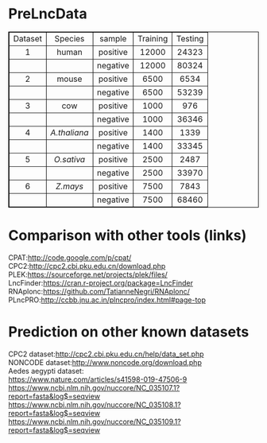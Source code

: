 # PreLncData
<table border="1px" align="center" bordercolor="black" width="600px" height="auto">
    <tr align="center">
        <td>Dataset</td>
        <td>Species</td>
        <td>sample</td>
        <td>Training</td>
        <td>Testing</td>
    </tr>
    <tr align="center">
        <td>1</td>
        <td>human</td>
        <td>positive</td>
        <td>12000</td>
        <td>24323</td>
    </tr>
    <tr align="center">
        <td></td>
        <td></td>
        <td>negative</td>
        <td>12000</td>
        <td>80324</td>
    </tr>
     <tr align="center">
        <td>2</td>
        <td>mouse</td>
        <td>positive</td>
        <td>6500</td>
        <td>6534</td>
    </tr>
    <tr align="center">
        <td></td>
        <td></td>
        <td>negative</td>
        <td>6500</td>
        <td>53239</td>
    </tr>
     <tr align="center">
        <td>3</td>
        <td>cow</td>
        <td>positive</td>
        <td>1000</td>
        <td>976</td>
    </tr>
    <tr align="center">
        <td></td>
        <td></td>
        <td>negative</td>
        <td>1000</td>
        <td>36346</td>
    </tr>
     <tr align="center">
        <td>4</td>
        <td><i>A.thaliana</i></td>
        <td>positive</td>
        <td>1400</td>
        <td>1339</td>
    </tr>
    <tr align="center">
        <td></td>
        <td></td>
        <td>negative</td>
        <td>1400</td>
        <td>33345</td>
    </tr>
     <tr align="center">
        <td>5</td>
        <td><i>O.sativa</i></td>
        <td>positive</td>
        <td>2500</td>
        <td>2487</td>
    </tr>
    <tr align="center">
        <td></td>
        <td></td>
        <td>negative</td>
        <td>2500</td>
        <td>33970</td>
    </tr>
     <tr align="center">
        <td>6</td>
       <td><i>Z.mays</i></td>
        <td>positive</td>
        <td>7500</td>
        <td>7843</td>
    </tr>
    <tr align="center">
        <td></td>
        <td></td>
        <td>negative</td>
        <td>7500</td>
        <td>68460</td>
    </tr>
</table>

# Comparison with other tools (links)
CPAT:http://code.google.com/p/cpat/    
CPC2:http://cpc2.cbi.pku.edu.cn/download.php   
PLEK:https://sourceforge.net/projects/plek/files/    
LncFinder:https://cran.r-project.org/package=LncFinder    
RNAplonc:https://github.com/TatianneNegri/RNAplonc/   
PLncPRO:http://ccbb.jnu.ac.in/plncpro/index.html#page-top   

# Prediction on other known datasets
CPC2 dataset:http://cpc2.cbi.pku.edu.cn/help/data_set.php   
NONCODE dataset:http://www.noncode.org/download.php    
Aedes aegypti dataset:   
https://www.nature.com/articles/s41598-019-47506-9
https://www.ncbi.nlm.nih.gov/nuccore/NC_035107.1?report=fasta&log$=seqview    
https://www.ncbi.nlm.nih.gov/nuccore/NC_035108.1?report=fasta&log$=seqview    
https://www.ncbi.nlm.nih.gov/nuccore/NC_035109.1?report=fasta&log$=seqview      


